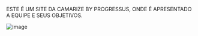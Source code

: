 ESTE É UM SITE DA CAMARIZE BY PROGRESSUS, ONDE É APRESENTADO A EQUIPE E SEUS OBJETIVOS.

![image](https://github.com/joaovitor101/CAMARIZE-BY-PROGRESSUS/assets/99661944/91ed5815-f5f2-412b-b513-62ad51a7f5df)


